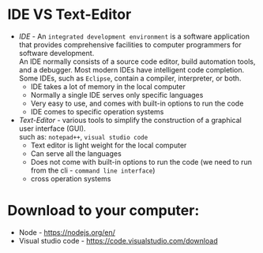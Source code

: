# IDE VS Text-Editor

* *IDE* - An `integrated development environment` is a software application that provides comprehensive facilities to computer programmers for software development.    
An IDE normally consists of a source code editor, build automation tools, and a debugger. Most modern IDEs have intelligent code completion. Some IDEs, such as `Eclipse`, contain a compiler, interpreter, or both. 
    * IDE takes a lot of memory in the local computer
    * Normally a single IDE serves only specific languages
    * Very easy to use, and comes with built-in options to run the code
    * IDE comes to specific operation systems
*  *Text-Editor* - various tools to simplify the construction of a graphical user interface (GUI).    
such as: `notepad++`, `visual studio code`
    * Text editor is light weight for the local computer
    * Can serve all the languages
    * Does not come with built-in options to run the code (we need to run from the cli - `command line interface`)
    * cross operation systems
    


# Download to your computer:
* Node - https://nodejs.org/en/
* Visual studio code - https://code.visualstudio.com/download

